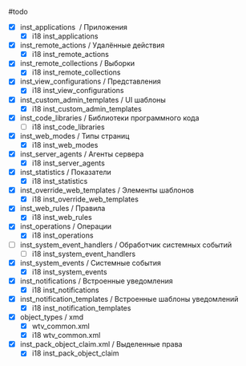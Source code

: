 #todo

- [x] inst_applications  / Приложения
	- [x] i18 inst_applications
- [x] inst_remote_actions / Удалённые действия
	- [x] i18 inst_remote_actions
- [x] inst_remote_collections / Выборки
	- [x] i18 inst_remote_collections
- [x] inst_view_configurations / Представления
	- [x] i18 inst_view_configurations
- [x] inst_custom_admin_templates / UI шаблоны
	- [x] i18 inst_custom_admin_templates
- [x] inst_code_libraries / Библиотеки программного кода
	- [ ] i18 inst_code_libraries
- [x] inst_web_modes / Типы страниц
	- [x] i18 inst_web_modes
- [x] inst_server_agents / Агенты сервера
	- [x] i18 inst_server_agents
- [x] inst_statistics / Показатели
	- [x] i18 inst_statistics
- [x] inst_override_web_templates / Элементы шаблонов
	- [x] i18 inst_override_web_templates
- [x] inst_web_rules / Правила
	- [x] i18 inst_web_rules
- [x] inst_operations / Операции
	- [x] i18 inst_operations
- [ ] inst_system_event_handlers / Обработчик системных событий
	- [ ] i18 inst_system_event_handlers
- [x] inst_system_events / Системные события
	- [x] i18 inst_system_events
- [x] inst_notifications / Встроенные уведомления
	- [x] i18 inst_notifications
- [x] inst_notification_templates / Встроенные шаблоны уведомлений
	- [x] i18 inst_notification_templates
- [x] object_types / xmd
	- [x] wtv_common.xml
	- [x] i18 wtv_common.xml
- [x] inst_pack_object_claim.xml / Выделенные права
	- [x] i18 inst_pack_object_claim
